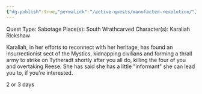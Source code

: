 ```yaml
---
{"dg-publish":true,"permalink":"/active-quests/manufacted-revolution/"}
---
```


Quest Type: Sabotage
Place(s): South Wrathcarved
Character(s): Karaliah Rickshaw

Karaliah, in her efforts to reconnect with her heritage, has found an insurrectionist sect of the Mystics, kidnapping civilians and forming a thrall army to strike on Tytheradt shortly after you all do, killing the four of you and overtaking Reese. She has said she has a little "informant" she can lead you to, if you're interested.

2 or 3 days